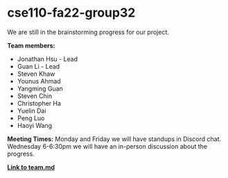 # cse110-fa22-group32

We are still in the brainstorming progress for our project.

**Team members:**
- Jonathan Hsu - Lead
- Guan Li - Lead
- Steven Khaw
- Younus Ahmad
- Yangming Guan
- Steven Chin
- Christopher Ha 
- Yuelin Dai
- Peng Luo
- Haoyi Wang

**Meeting Times:**
Monday and Friday we will have standups in Discord chat.  
Wednesday 6-6:30pm we will have an in-person discussion about the progress.

[**Link to team.md**](/admin/team.md)
